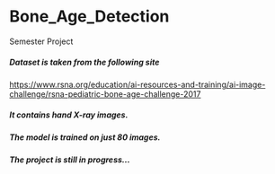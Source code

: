 # Bone_Age_Detection
Semester Project

##### Dataset is taken from the following site
https://www.rsna.org/education/ai-resources-and-training/ai-image-challenge/rsna-pediatric-bone-age-challenge-2017
##### It contains hand X-ray images.
##### The model is trained on just 80 images.
##### The project is still in progress...
